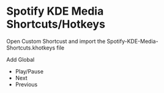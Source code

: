 # Spotify KDE Media Shortcuts/Hotkeys
Open Custom Shortcust and import the Spotify-KDE-Media-Shortcuts.khotkeys file

Add Global
- Play/Pause
- Next
- Previous
